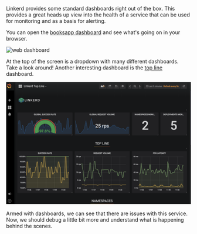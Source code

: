 Linkerd provides some standard dashboards right out of the box. This provides a
great heads up view into the health of a service that can be used for monitoring
and as a basis for alerting.

You can open the [booksapp dashboard](https://[[HOST_SUBDOMAIN]]-9093-[[KATACODA_HOST]].environments.katacoda.com/api/v1/namespaces/linkerd/services/grafana:http/proxy/d/6svnwykmk/linkerd-deployment?refresh=5s&orgId=1&var-namespace=booksapp&var-deployment=webapp&var-inbound=All&var-outbound=All)
and see what's going on in your browser.

![web dashboard](assets/web-dashboard.png)

At the top of the screen is a dropdown with many different dashboards. Take a
look around! Another interesting dashboard is the [top line](https://[[HOST_SUBDOMAIN]]-9093-[[KATACODA_HOST]].environments.katacoda.com/api/v1/namespaces/linkerd/services/grafana:http/proxy/d/XKy9QWRmz/linkerd-top-line?refresh=5s&orgId=1) dashboard.

![top line dashboard](assets/top-line-dashboard.png)

Armed with dashboards, we can see that there are issues with this service.
Now, we should debug a little bit more and understand what is happening behind
the scenes.

